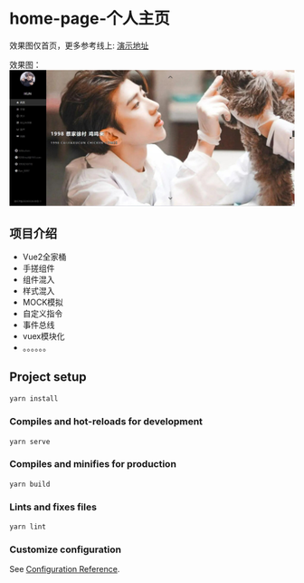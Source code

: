 # home-page-个人主页
效果图仅首页，更多参考线上: [演示地址](http://aier.asia)

效果图：
![首页](./src/assets/xiaoguo.jpg)

## 项目介绍
- Vue2全家桶
- 手搓组件
- 组件混入
- 样式混入
- MOCK模拟
- 自定义指令
- 事件总线
- vuex模块化
- 。。。。。。
## Project setup
```
yarn install
```

### Compiles and hot-reloads for development
```
yarn serve
```

### Compiles and minifies for production
```
yarn build
```

### Lints and fixes files
```
yarn lint
```

### Customize configuration
See [Configuration Reference](https://cli.vuejs.org/config/).
